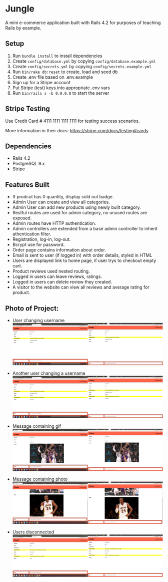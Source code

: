# Jungle

A mini e-commerce application built with Rails 4.2 for purposes of teaching Rails by example.


## Setup

1. Run `bundle install` to install dependencies
2. Create `config/database.yml` by copying `config/database.example.yml`
3. Create `config/secrets.yml` by copying `config/secrets.example.yml`
4. Run `bin/rake db:reset` to create, load and seed db
5. Create .env file based on .env.example
6. Sign up for a Stripe account
7. Put Stripe (test) keys into appropriate .env vars
8. Run `bin/rails s -b 0.0.0.0` to start the server

## Stripe Testing

Use Credit Card # 4111 1111 1111 1111 for testing success scenarios.

More information in their docs: <https://stripe.com/docs/testing#cards>

## Dependencies

* Rails 4.2
* PostgreSQL 9.x
* Stripe

## Features Built

* If prodcut has 0 quantity, display sold out badge.
* Admin User can create and view all categories.
* Admin User can add new products using newly built category.
* Restful routes are used for admin category, no unused routes are exposed.
* Admin routes have HTTP authentication.
* Admin controllers are extended from a base admin controller to inherit athentication filter.
* Registration, log-in, log-out.
* Bcrypt use for password.
* Order page contains information about order.
* Email is sent to user (if logged in) with order details, styled in HTML
* Users are displayed link to home page, if user trys to checkout empty cart.
* Product reviews used nested routing.
* Logged in users can leave reviews, ratings.
* Logged in users can delete review they created.
* A visitor to the website can view all reviews and average rating for product.


## Photo of Project:

- User changing username
![](https://github.com/romelt777/chattyApp/blob/master/docs/changing_username.png)

- Another user changing a username
![](https://github.com/romelt777/chattyApp/blob/master/docs/changing_username2.png)

- Message containing gif
![](https://github.com/romelt777/chattyApp/blob/master/docs/display_gif.png)

- Message containing photo
![](https://github.com/romelt777/chattyApp/blob/master/docs/display_photo.png)

- Users disconnected
![](https://github.com/romelt777/chattyApp/blob/master/docs/users_disconnecting.png)